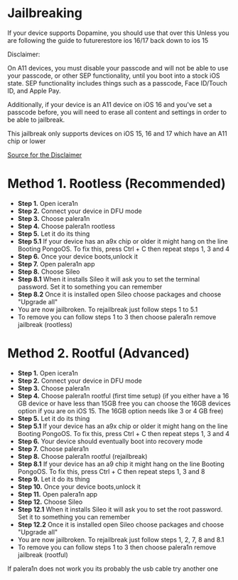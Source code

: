 # Jailbreaking

If your device supports Dopamine, you should use that over this Unless you are following the guide to futurerestore ios 16/17 back down to ios 15

Disclaimer:

On A11 devices, you must disable your passcode and will not be able to use your passcode, or other SEP functionality, until you boot into a stock iOS state. SEP functionality includes things such as a passcode, Face ID/Touch ID, and Apple Pay.

Additionally, if your device is an A11 device on iOS 16 and you've set a passcode before, you will need to erase all content and settings in order to be able to jailbreak.

This jailbreak only supports devices on iOS 15, 16 and 17 which have an A11 chip or lower

[Source for the Disclaimer](https://ios.cfw.guide/installing-palera1n/)

# Method 1. Rootless (Recommended)

 - **Step 1.** Open icera1n
 - **Step 2.** Connect your device in DFU mode
 - **Step 3.** Choose palera1n
 - **Step 4.** Choose palera1n rootless
 - **Step 5.** Let it do its thing
 - **Step 5.1** If your device has an a9x chip or older it might hang on the line Booting PongoOS. To fix this, press Ctrl + C then repeat steps 1, 3 and 4
 - **Step 6.** Once your device boots,unlock it
 - **Step 7.** Open palera1n app
 - **Step 8.** Choose Sileo
 - **Step 8.1** When it installs Sileo it will ask you to set the terminal password. Set it to something you can remember
 - **Step 8.2** Once it is installed open Sileo choose packages and choose "Upgrade all"
 - You are now jailbroken. To rejailbreak just follow steps 1 to 5.1
 - To remove you can follow steps 1 to 3 then choose palera1n remove jailbreak (rootless)

 # Method 2. Rootful (Advanced)

 - **Step 1.** Open icera1n
 - **Step 2.** Connect your device in DFU mode
 - **Step 3.** Choose palera1n
 - **Step 4.** Choose palera1n rootful (first time setup)  (if you either have a 16 GB device or have less than 15GB free you can choose the 16GB devices option if you are on iOS 15. The 16GB option needs like 3 or 4 GB free)
 - **Step 5.** Let it do its thing
 - **Step 5.1** If your device has an a9x chip or older it might hang on the line Booting PongoOS. To fix this, press Ctrl + C then repeat steps 1, 3 and 4
 - **Step 6.** Your device should eventually boot into recovery mode
 - **Step 7.** Choose palera1n
 - **Step 8.** Choose palera1n rootful (rejailbreak)
 - **Step 8.1** If your device has an a9 chip it might hang on the line Booting PongoOS. To fix this, press Ctrl + C then repeat steps 1, 3 and 8
 - **Step 9.** Let it do its thing
 - **Step 10.** Once your device boots,unlock it
 - **Step 11.** Open palera1n app
 - **Step 12.** Choose Sileo
 - **Step 12.1** When it installs Sileo it will ask you to set the root password. Set it to something you can remember
 - **Step 12.2** Once it is installed open Sileo choose packages and choose "Upgrade all"
 - You are now jailbroken. To rejailbreak just follow steps 1, 2, 7, 8 and 8.1
 - To remove you can follow steps 1 to 3 then choose palera1n remove jailbreak (rootful)

If palera1n does not work you its probably the usb cable try another one
